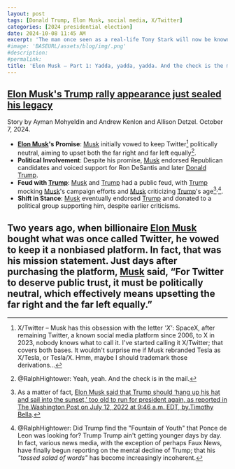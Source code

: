 ```yaml
---
layout: post
tags: [Donald Trump, Elon Musk, social media, X/Twitter]
categories: [2024 presidential election]
date: 2024-10-08 11:45 AM
excerpt: 'The man once seen as a real-life Tony Stark will now be known as the man who traded in his reputation and self-professed principles to bend the knee to Trump.'
#image: 'BASEURL/assets/blog/img/.png'
#description:
#permalink:
title: 'Elon Musk – Part 1: Yadda, yadda, yadda. And the check is the mail'
---
```



## [Elon Musk's Trump rally appearance just sealed his legacy](https://www.msnbc.com/top-stories/latest/elon-musk-donald-trump-butler-rally-endorsement-rcna174314)

Story by Ayman Mohyeldin and Andrew Kenlon and Allison Detzel. October 7, 2024.

- **[Elon Musk](https://x.com/elonmusk)'s Promise**: [Musk](https://x.com/elonmusk) initially vowed to keep Twitter[^11] politically neutral, aiming to upset both the far right and far left equally[^12].
- **Political Involvement**: Despite his promise, [Musk](https://x.com/elonmusk) endorsed Republican candidates and voiced support for Ron DeSantis and later [Donald Trump](https://x.com/realdonaldtrump).
- **Feud with [Trump](https://x.com/realdonaldtrump)**: [Musk](https://x.com/elonmusk) and [Trump](https://x.com/realdonaldtrump) had a public feud, with [Trump](https://x.com/realdonaldtrump) mocking [Musk](https://x.com/elonmusk)'s campaign efforts and [Musk](https://x.com/elonmusk) criticizing [Trump](https://x.com/realdonaldtrump)'s age[^13]<sup>,</sup>[^14].
- **Shift in Stance**: [Musk](https://x.com/elonmusk) eventually endorsed [Trump](https://x.com/realdonaldtrump) and donated to a political group supporting him, despite earlier criticisms.

Two years ago, when billionaire [Elon Musk](https://x.com/elonmusk) bought what was once called Twitter, he vowed to keep it a nonbiased platform. In fact, that was his mission statement. Just days after purchasing the platform, [Musk](https://x.com/elonmusk) said, “For Twitter to deserve public trust, it must be politically neutral, which effectively means upsetting the far right and the far left equally.”
- 
[^11]: X/Twitter – Musk has this obsession with the letter *'X'*: SpaceX, after remaining Twitter, a known social media platform since 2006, to X in 2023, nobody knows what to call it. I've started calling it X/Twitter; that covers both bases. It wouldn't surprise me if Musk rebranded Tesla as X/Tesla, or Tesla/X. Hmm, maybe I should trademark those derivations...
[^12]: @RalphHightower: Yeah, yeah. And the check is in the mail[^15].
[^13]: As a matter of fact, [Elon Musk said that Trump should ‘hang up his hat and sail into the sunset,’ too old to run for president again, as reported in The Washington Post on July 12, 2022 at 9:46 a.m. EDT, by.Timothy Bella](https://www.washingtonpost.com/politics/2022/07/12/elon-musk-trump-twitter-president-2024/).
[^14]: @RalphHightower: Did Trump find the "Fountain of Youth" that Ponce de Leon was looking for? Trump Trump ain't getting younger days by day. In fact, various news media, with the exception of perhaps Faux News, have finally begun reporting on the mental decline of Trump; that his *"tossed salad of words"* has become increasingly incoherent.
[^15]: *"The check is in the mail"* is a euphemism that often used in a dismissive or sarcastic context, suggesting that the speaker is avoiding responsibility or is unreliable.
